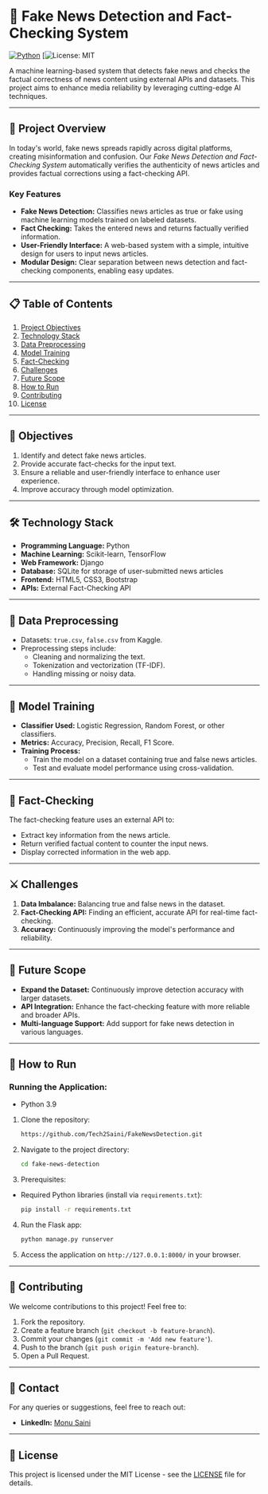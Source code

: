 # 📰 Fake News Detection and Fact-Checking System

[![Python](https://img.shields.io/badge/Python-3.x-blue.svg?style=flat-square&logo=python)](https://www.python.org/)
[![License: MIT](LICENSE)

A machine learning-based system that detects fake news and checks the factual correctness of news content using external APIs and datasets. This project aims to enhance media reliability by leveraging cutting-edge AI techniques.

---

## 🚀 Project Overview

In today's world, fake news spreads rapidly across digital platforms, creating misinformation and confusion. Our *Fake News Detection and Fact-Checking System* automatically verifies the authenticity of news articles and provides factual corrections using a fact-checking API.

### Key Features
- **Fake News Detection:** Classifies news articles as true or fake using machine learning models trained on labeled datasets.
- **Fact Checking:** Takes the entered news and returns factually verified information.
- **User-Friendly Interface:** A web-based system with a simple, intuitive design for users to input news articles.
- **Modular Design:** Clear separation between news detection and fact-checking components, enabling easy updates.

---

## 📋 Table of Contents
1. [Project Objectives](#objectives)
2. [Technology Stack](#tech-stack)
3. [Data Preprocessing](#data-preprocessing)
4. [Model Training](#model-training)
5. [Fact-Checking](#fact-checking)
6. [Challenges](#challenges)
7. [Future Scope](#future-scope)
8. [How to Run](#how-to-run)
9. [Contributing](#contributing)
10. [License](#license)

---

## 🎯 Objectives <a name="objectives"></a>

1. Identify and detect fake news articles.
2. Provide accurate fact-checks for the input text.
3. Ensure a reliable and user-friendly interface to enhance user experience.
4. Improve accuracy through model optimization.

---

## 🛠️ Technology Stack <a name="tech-stack"></a>

- **Programming Language:** Python
- **Machine Learning:** Scikit-learn, TensorFlow
- **Web Framework:** Django
- **Database:** SQLite for storage of user-submitted news articles
- **Frontend:** HTML5, CSS3, Bootstrap
- **APIs:** External Fact-Checking API

---

## 🧹 Data Preprocessing <a name="data-preprocessing"></a>

- Datasets: `true.csv`, `false.csv` from Kaggle.
- Preprocessing steps include:
  - Cleaning and normalizing the text.
  - Tokenization and vectorization (TF-IDF).
  - Handling missing or noisy data.

---

## 🧠 Model Training <a name="model-training"></a>

- **Classifier Used:** Logistic Regression, Random Forest, or other classifiers.
- **Metrics:** Accuracy, Precision, Recall, F1 Score.
- **Training Process:**
  - Train the model on a dataset containing true and false news articles.
  - Test and evaluate model performance using cross-validation.

---

## 🔎 Fact-Checking <a name="fact-checking"></a>

The fact-checking feature uses an external API to:
- Extract key information from the news article.
- Return verified factual content to counter the input news.
- Display corrected information in the web app.

---

## ⚔️ Challenges <a name="challenges"></a>

1. **Data Imbalance:** Balancing true and false news in the dataset.
2. **Fact-Checking API:** Finding an efficient, accurate API for real-time fact-checking.
3. **Accuracy:** Continuously improving the model's performance and reliability.

---

## 🚀 Future Scope <a name="future-scope"></a>

- **Expand the Dataset:** Continuously improve detection accuracy with larger datasets.
- **API Integration:** Enhance the fact-checking feature with more reliable and broader APIs.
- **Multi-language Support:** Add support for fake news detection in various languages.

---

## 🏃 How to Run <a name="how-to-run"></a>

### Running the Application:
  - Python 3.9

1. Clone the repository:
   ```bash
   https://github.com/Tech2Saini/FakeNewsDetection.git
   ```
2. Navigate to the project directory:
   ```bash
   cd fake-news-detection
   ```
3. Prerequisites:
  - Required Python libraries (install via `requirements.txt`):
    ```bash
    pip install -r requirements.txt
    ```
  
4. Run the Flask app:
   ```bash
   python manage.py runserver
   ```
5. Access the application on `http://127.0.0.1:8000/` in your browser.

---

## 🤝 Contributing <a name="contributing"></a>

We welcome contributions to this project! Feel free to:
1. Fork the repository.
2. Create a feature branch (`git checkout -b feature-branch`).
3. Commit your changes (`git commit -m 'Add new feature'`).
4. Push to the branch (`git push origin feature-branch`).
5. Open a Pull Request.

---


## 💬 Contact

For any queries or suggestions, feel free to reach out:
- **LinkedIn:** [Monu Saini](https://www.linkedin.com/in/monupydev)

---

## 📜 License <a name="license"></a>

This project is licensed under the MIT License - see the [LICENSE](LICENSE) file for details.
